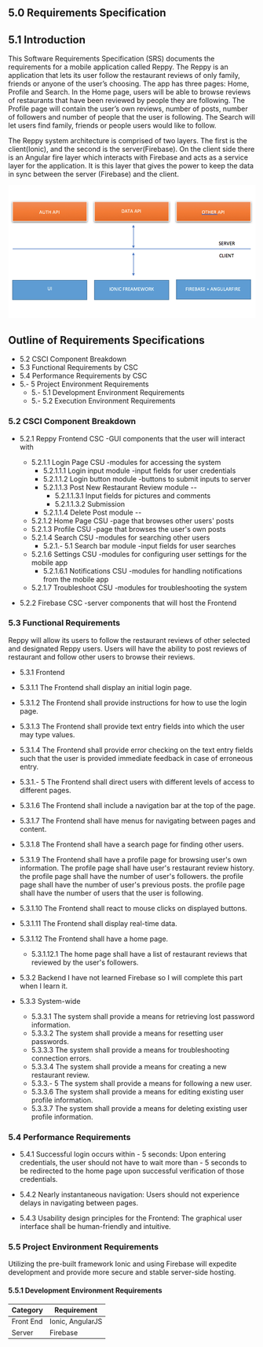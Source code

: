## 5.0	Requirements Specification


## 5.1	Introduction

This Software Requirements Specification (SRS) documents the requirements for a mobile application called Reppy. The Reppy is an application that lets its user follow the restaurant reviews of only family, friends or anyone of the user’s choosing. The app has three pages: Home, Profile and Search. In the Home page, users will be able to browse reviews of restaurants that have been reviewed by people they are following. The Profile page will contain the user’s own reviews, number of posts, number of followers and number of people that the user is following. The Search will let users find family, friends or people users would like to follow.

The Reppy system architecture is comprised of  two layers. The first is the client(Ionic), and the second is the server(Firebase). On the client side there is an Angular fire layer which interacts with Firebase and acts as a service layer for the application. It is this layer that gives the power to keep the data in sync between the server (Firebase) and the client.

<p align="center">
	<img src="../resources/architecture.png" alt="High-Level Diagram of System">
</p>

## Outline of Requirements Specifications
- 5.2	CSCI Component Breakdown
- 5.3	Functional Requirements by CSC
- 5.4	Performance Requirements by CSC
- 5.- 5	Project Environment Requirements
	- 5.- 5.1	Development Environment Requirements
	- 5.- 5.2	Execution Environment Requirements


### 5.2 CSCI Component Breakdown
- 5.2.1		Reppy Frontend CSC -GUI components that the user will interact with
	- 5.2.1.1		Login Page CSU -modules for accessing the system
		- 5.2.1.1.1	Login input module -input fields for user credentials
		- 5.2.1.1.2	Login button module -buttons to submit inputs to server
		- 5.2.1.1.3	Post New Restaurant Review module --
			- 5.2.1.1.3.1	Input fields for pictures and comments
			- 5.2.1.1.3.2	Submission
		- 5.2.1.1.4	Delete Post module --
	- 5.2.1.2		Home Page CSU -page that browses other users' posts
	- 5.2.1.3		Profile CSU -page that browses the user's own posts
	- 5.2.1.4		Search CSU -modules for searching other users
		- 5.2.1.- 5.1	Search bar module -input fields for user searches
	- 5.2.1.6		Settings CSU -modules for configuring user settings for the mobile app
		- 5.2.1.6.1	Notifications CSU -modules for handling notifications from the mobile app
	- 5.2.1.7		Troubleshoot CSU -modules for troubleshooting the system

- 5.2.2		Firebase CSC -server components that will host the Frontend


### 5.3	Functional Requirements

Reppy will allow its users to follow the restaurant reviews of other selected and designated Reppy users. Users will have the ability to post reviews of restaurant and follow other users to browse their reviews.

- 5.3.1	Frontend
- 5.3.1.1		The Frontend shall display an initial login page.
- 5.3.1.2		The Frontend shall provide instructions for how to use the login page.
- 5.3.1.3		The Frontend shall provide text entry fields into which the user may type values.
- 5.3.1.4		The Frontend shall provide error checking on the text entry fields such that the user is provided immediate feedback in case of erroneous entry.
- 5.3.1.- 5		The Frontend shall direct users with different levels of access to different pages.
- 5.3.1.6		The Frontend shall include a navigation bar at the top of the page.
- 5.3.1.7		The Frontend shall have menus for navigating between pages and content.
- 5.3.1.8		The Frontend shall have a search page for finding other users.
- 5.3.1.9		The Frontend shall have a profile page for browsing user's own information.
  The profile page shall have user's restaurant review history.
  the profile page shall have the number of user's followers.
  the profile page shall have the number of user's previous posts.
  the profile page shall have the number of users that the user is following.
- 5.3.1.10	The Frontend shall react to mouse clicks on displayed buttons.
- 5.3.1.11	The Frontend shall display real-time data.
- 5.3.1.12 	The Frontend shall have a home page.
	- 5.3.1.12.1	The home page shall have a list of restaurant reviews that reviewed by the user's followers.


- 5.3.2	Backend
I have not learned Firebase so I will complete this part when I learn it.

- 5.3.3	System-wide
	- 5.3.3.1		The system shall provide a means for retrieving lost password information.
	- 5.3.3.2		The system shall provide a means for resetting user passwords.
	- 5.3.3.3		The system shall provide a means for troubleshooting connection errors.
	- 5.3.3.4		The system shall provide a means for creating a new restaurant review.
	- 5.3.3.- 5		The system shall provide a means for following a new user.
	- 5.3.3.6		The system shall provide a means for editing existing user profile information.
	- 5.3.3.7  	The system shall provide a means for deleting existing user profile information.


### 5.4	Performance Requirements

- 5.4.1	Successful login occurs within - 5 seconds:
Upon entering credentials, the user should not have to wait more than - 5 seconds to be redirected to the home page upon successful verification of those credentials.

- 5.4.2	Nearly instantaneous navigation:
Users should not experience delays in navigating between pages.

- 5.4.3	Usability design principles for the Frontend:
The graphical user interface shall be human-friendly and intuitive.


### 5.5	Project Environment Requirements

Utilizing the pre-built framework Ionic and using Firebase will expedite development and provide more secure and stable server-side hosting.


#### 5.5.1	Development Environment Requirements

| Category | Requirement |
|---|---|
| Front End | Ionic, AngularJS |
| Server | Firebase |
